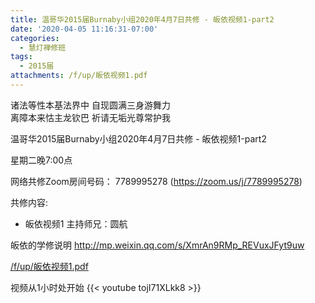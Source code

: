 ```yaml
---
title: 温哥华2015届Burnaby小组2020年4月7日共修 - 皈依视频1-part2
date: '2020-04-05 11:16:31-07:00'
categories:
  - 慧灯禅修班
tags:
  - 2015届
attachments: /f/up/皈依视频1.pdf
---
```

诸法等性本基法界中 自现圆满三身游舞力   
离障本来怙主龙钦巴 祈请无垢光尊常护我

温哥华2015届Burnaby小组2020年4月7日共修 - 皈依视频1-part2

星期二晚7:00点 

网络共修Zoom房间号码： 7789995278 (<https://zoom.us/j/7789995278>)

共修内容: 

- 皈依视频1
主持师兄：圆航

皈依的学修说明 <http://mp.weixin.qq.com/s/XmrAn9RMp_REVuxJFyt9uw>

[/f/up/皈依视频1.pdf](https://hdvblob.blob.core.windows.net/hdv/f/up/皈依视频1.pdf)

视频从1小时处开始
{{< youtube tojI71XLkk8 >}}